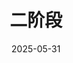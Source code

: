 ---
title: 二阶段
date: 2025-05-31
index: false
icon: folder-open
dir: 
  order: 2
category:
  - 代码
  - 学习
  - 二阶段
---